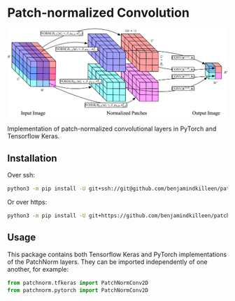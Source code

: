 # Patch-normalized Convolution

![patchnorm](patchnorm.png "patchnorm")

Implementation of patch-normalized convolutional layers in PyTorch and Tensorflow Keras.

## Installation

Over ssh:
```bash
python3 -m pip install -U git+ssh://git@github.com/benjamindkilleen/patchnorm.git --user
```

Or over https:
```bash
python3 -m pip install -U git+https://github.com/benjamindkilleen/patchnorm.git --user
```

## Usage

This package contains both Tensorflow Keras and PyTorch implementations of the PatchNorm layers.
They can be imported independently of one another, for example:
```python
from patchnorm.tfkeras import PatchNormConv2D
from patchnorm.pytorch import PatchNormConv2D
```
